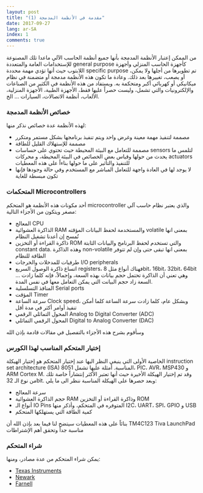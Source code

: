 ```yaml
---
layout: post
title: "(1) مقدمة في الأنظمة المدمجة"
date: 2017-09-27
lang: ar-SA
index: 1
comments: true
---
```


من الممكن إعتبار الأنظمة المدمجة بأنها جميع أنظمة الحاسب الآلي ماعدا تلك المصنوعة للإستخدامات العامة والمتعددة general purpose كأجهزة الحاسب المنزلي وأجهزة اللابتوب حيث أنها تؤدي مهمة محددة specific purpose تم تطويرها من أجلها ولا يمكن، أو يصعب، تغييرها بعد ذلك. وعادة ما تكون هذه الأنظمة مدمجة أو متضمنة في نظام ميكانيكي أو كهربائي أكبر ومتحكمة به.  ويستفاد من هذه الأنظمة في الكثير من الصناعات والإلكترونيات والتي تشمل، وليست حصراً عليها فقط، الأجهزة الطبية، الأجهزة المنزلية، الألعاب، أنظمة الاتصالات، السيارات ... الخ. 

### []()خصائص الأنظمة المدمجة
لهذه الأنظمة عدة خصائص نذكر منها:
* مصممة لتنفيذ مهمة معينة وغرض واحد ويتم تنفيذ برنامجها بشكل مستمر ومتكرر
* مصممة للإستهلاك القليل للطاقة 
* مصممة للتعامل مع البيئة المحيطة حيث تحتوي على حساسات sensors لتلمس ما يحدث من حولها وقياس بعض الخصائص في البيئة المحيطة، و محركات actuators للتنفيذ والتأثير على ما حولها بناءاً على هذه المعطيات
* لا يوجد لها في العادة واجهة للتعامل المباشر مع المستخدم وفي حالة وجودها فإنها تكون مبسطة للغاية

### []()المتحكمات Microcontrollers
أحد مكونات هذه الأنظمة هو المتحكم microcontroller والذي يعتبر نظام حاسب آلي مصغر ويتكون من الأجزاء التالية:
* المعالج CPU
* الذاكرة العشوائية RAM والمستخدمة لحفظ البيانات المؤقته volatile بمعنى انها تُمسح إن أعدنا تشغيل النظام 
* ذاكرة القراءة أو التخزين ROM والتي تستخدم لحفظ البرنامج والبيانات الثابتة constant data. وهذه الذاكرة non-volatile بمعنى انها تبقى حتى وإن لم تتوفر الطاقة للنظام
* طرفيات للمدخلات والخرجات I/O peripherals
* اتساع ذاكرة الوصول السريع registers، فهناك أنواع مثل 8bit، 16bit، 32bit، 64bit ... وهي تعني أن الذاكرة تحتمل حجم بيانات بهذه السعة، وإجمالاً، فإنه كلما زادت السعة زاد حجم البيانت التي يمكن التعامل معها في نفس المدة.
* المنافذ التسلسلية Serial ports 
* المؤقت Timer
* سرعة الساعة Clock speed، وبشكل عام، كلما زادت سرعة الساعة كلما أمكن تنفيذ أوامر أكثر في مدة أقل
* المحول التماثلي الرقمي Analog to Digital Converter (ADC)
* المحول الرقمي التماثلي Digital to Analog Converter (DAC)

وسأقوم بشرح هذه الأجزاء بالتفصيل في مقالات قادمة بإذن الله

### []()إختيار المتحكم المناسب لهذا الكورس
الخاصية الأولى التي ينبغي النظر اليها عند إختيار المتحكم هو إختيار الهيكلة instruction set architecture (ISA)  المناسبة. أمثلة عليها تشمل 8051، PIC، AVR، MSP430 و ARM Cortex M. وقد تم إختيار الهيكلة الأخيرة حيث أنها تعتبر الأكثر إنتشاراً خاصة  تلك من نوع الـ 32bit. وبعد حصرها على الهيكلة المناسبة ننظر الى ما يلي:
* سرعة المعالج
* حجم الذاكرة العشوائية RAM وذاكرة القراءة أو التخزين ROM 
* أنواع الـ IO Pins المتوفره في المتحكم، وأذكر منها I2C، UART، SPI، GPIO و USB
* كمية الطاقة التي يستهلكها المتحكم

بنائاً على هذه المعطيات سيتضح لنا فيما بعد بإذن الله أن TM4C123 Tiva LaunchPad مناسبة جداً وتحقق أهم الإشتراطات

### []()شراء المتحكم
يمكن شراء المتحكم من عدة مصادر، ومنها:
* [Texas Instruments](http://www.ti.com/tool/EK-TM4C123GXL)
* [Newark](http://www.newark.com/texas-instruments/ek-tm4c123gxl/eval-board-tm4c123g-tiva-c-launchpad/dp/73W9275)
* [Farnell](http://uk.farnell.com/texas-instruments/ek-tm4c123gxl/tm4c123g-launchpad-tiva-c-eval/dp/2314937)
